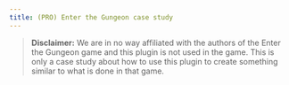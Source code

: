 ```yaml
---
title: (PRO) Enter the Gungeon case study
---
```


> **Disclaimer:** We are in no way affiliated with the authors of the Enter the Gungeon game and this plugin is not used in the game. This is only a case study about how to use this plugin to create something similar to what is done in that game.